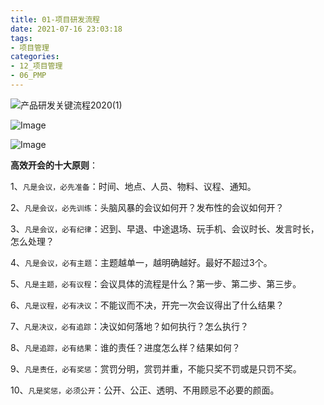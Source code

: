 ```yaml
---
title: 01-项目研发流程
date: 2021-07-16 23:03:18
tags:
- 项目管理
categories: 
- 12_项目管理
- 06_PMP
---
```






![产品研发关键流程2020(1)](https://jy-imgs.oss-cn-beijing.aliyuncs.com/img/20220130121150.png)





![Image](https://jy-imgs.oss-cn-beijing.aliyuncs.com/img/20220130121246.png)





![Image](https://jy-imgs.oss-cn-beijing.aliyuncs.com/img/20220130121302.png)



**高效开会的十大原则**：

1、`凡是会议，必先准备`：时间、地点、人员、物料、议程、通知。

2、`凡是会议，必先训练`：头脑风暴的会议如何开？发布性的会议如何开？

3、`凡是会议，必有纪律`：迟到、早退、中途退场、玩手机、会议时长、发言时长，怎么处理？

4、`凡是会议，必有主题`：主题越单一，越明确越好。最好不超过3个。

5、`凡是主题，必有议程`：会议具体的流程是什么？第一步、第二步、第三步。

6、`凡是议程，必有决议`：不能议而不决，开完一次会议得出了什么结果？

7、`凡是决议，必有追踪`：决议如何落地？如何执行？怎么执行？

8、`凡是追踪，必有结果`：谁的责任？进度怎么样？结果如何？

9、`凡是责任，必有奖惩`：赏罚分明，赏罚并重，不能只奖不罚或是只罚不奖。

10、`凡是奖惩，必须公开`：公开、公正、透明、不用顾忌不必要的颜面。
